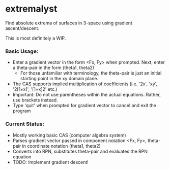extremalyst
===========

Find absolute extrema of surfaces in 3-space using gradient ascent/descent.

This is most definitely a WIP.

### Basic Usage:
* Enter a gradient vector in the form <Fx, Fy> when prompted. Next, enter a theta-pair in the form (theta1, theta2)
  * For those unfamiliar with terminology, the theta-pair is just an initial starting point in the xy domain plane.
* The CAS supports implied multiplication of coefficients (i.e. '2x', 'xy', '2[1+x]', '[1+x]2' etc.)
* Important: Do not use parentheses within the actual equations. Rather, use brackets instead.
* Type 'quit' when prompted for gradient vector to cancel and exit the program


### Current Status:
* Mostly working basic CAS (computer algebra system)
* Parses gradient vector passed in component notation <Fx, Fy>, theta-pair in coordinate notation (theta1, theta2)
* Converts into RPN, substitutes theta-pair and evaluates the RPN equation
* TODO: Implement gradient descent!
